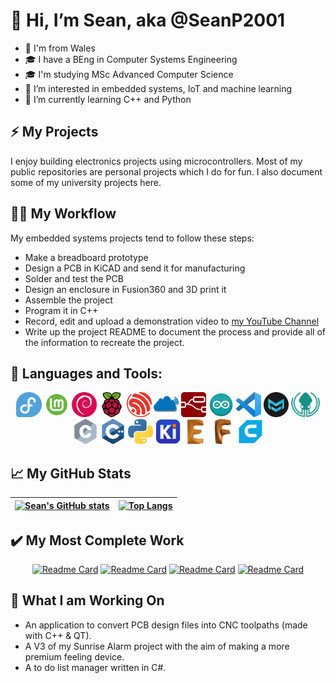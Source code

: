 # 👋 Hi, I’m Sean, aka @SeanP2001
- 🐉 I'm from Wales
- 🎓 I have a BEng in Computer Systems Engineering
- 🎓 I'm studying MSc Advanced Computer Science
- 👀 I’m interested in embedded systems, IoT and machine learning
- 🌱 I’m currently learning C++ and Python

## :zap: My Projects
I enjoy building electronics projects using microcontrollers. Most of my public repositories are personal projects which I do for fun. I also document some of my university projects here.

## :technologist: My Workflow

My embedded systems projects tend to follow these steps:
- Make a breadboard prototype
- Design a PCB in KiCAD and send it for manufacturing
- Solder and test the PCB
- Design an enclosure in Fusion360 and 3D print it
- Assemble the project
- Program it in C++
- Record, edit and upload a demonstration video to [my YouTube Channel](https://www.youtube.com/channel/UClFBnp5rqOyc82csVUf3YfQ)
- Write up the project README to document the process and provide all of the information to recreate the project.

## 🧰 Languages and Tools:

<p align="center">
<img src="./FedoraLogo.png" alt="Fedora" height="40">
<img src="./LinuxMintLogo.png" alt="Linux Mint" height="40">
<img src="./DebianLogo.png" alt="Debian" height="40">
<img src="./RaspberryPiLogo.png" alt="Raspberry Pi" height="40">
<img src="./EspressifLogo.png" alt="Espressif ESP32" height="40">
<img src="./TTNLogo.png" alt="The Things Network" height="40">
<img src="./NodeREDLogo.png" alt="NodeRED" height="40">
<img src="./ArduinoLogo.png" alt="Arduino" height="40">
<img src="./VSCodeLogo.png" alt="VSCode" height="40">
<img src="./MarkTextLogo.png" alt="MarkText" height="40">
<img src="./GitKrakenLogo.png" alt="GitKraken" height="40">
<img src="./CLogo.png" alt="C" height="40">
<img src="./CppLogo.png" alt="C++" height="40">
<img src="./PythonLogo.png" alt="Python" height="40">
<img src="./KiCADLogo.png" alt="KiCAD" height="40">
<img src="./Eagle.png" alt="Eagle" height="40">
<img src="./Fusion360.png" alt="Fusion360" height="40">
<img src="./CuraLogo.png" alt="Cura" height="40">
</p>


## :chart_with_upwards_trend: My GitHub Stats

<div align="center">

[![Sean's GitHub stats](https://github-readme-stats.vercel.app/api?username=SeanP2001&show_icons=true&theme=dark&count_private=true)](https://github.com/anuraghazra/github-readme-stats) | [![Top Langs](https://github-readme-stats.vercel.app/api/top-langs/?username=SeanP2001&theme=dark&layout=compact&hide=nesc,shell,prolog)](https://github.com/anuraghazra/github-readme-stats)
---|---

</div>


## :heavy_check_mark: My Most Complete Work

<div align="center">

[![Readme Card](https://github-readme-stats.vercel.app/api/pin/?username=SeanP2001&repo=ATtiny_Handheld_Games_Console&theme=dark)](https://github.com/SeanP2001/ATtiny_Handheld_Games_Console)
[![Readme Card](https://github-readme-stats.vercel.app/api/pin/?username=SeanP2001&repo=Sunrise_Alarm_Clock_V2&theme=dark)](https://github.com/SeanP2001/Sunrise_Alarm_Clock_V2)
[![Readme Card](https://github-readme-stats.vercel.app/api/pin/?username=SeanP2001&repo=Harvest_Predictor&theme=dark)](https://github.com/SeanP2001/Harvest_Predictor)
[![Readme Card](https://github-readme-stats.vercel.app/api/pin/?username=SeanP2001&repo=Urumbu_USB_Stepper_Motor&theme=dark)](https://github.com/SeanP2001/Urumbu_USB_Stepper_Motor)

</div>


## :memo: What I am Working On

- An application to convert PCB design files into CNC toolpaths (made with C++ & QT).
- A V3 of my Sunrise Alarm project with the aim of making a more premium feeling device.
- A to do list manager written in C#.


<!---
SeanP2001/SeanP2001 is a ✨ special ✨ repository because its `README.md` (this file) appears on your GitHub profile.
You can click the Preview link to take a look at your changes.
--->
